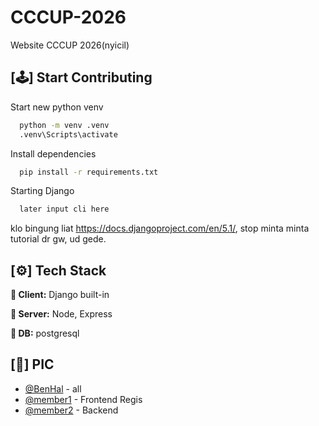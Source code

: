 
# CCCUP-2026

Website CCCUP 2026(nyicil)
## [🕹️] Start Contributing

Start new python venv
```bash
  python -m venv .venv
  .venv\Scripts\activate
```

Install dependencies
```bash
  pip install -r requirements.txt
```

Starting Django
```bash
  later input cli here
```

klo bingung liat https://docs.djangoproject.com/en/5.1/, stop minta minta tutorial dr gw, ud gede.
## [⚙️] Tech Stack

**🎨 Client:** Django built-in

**🚀 Server:** Node, Express

**🧰 DB:** postgresql


## [🤵] PIC

 - [@BenHal](https://github.com/Benedict02) - all
 - [@member1](https://github.com) - Frontend Regis
 - [@member2](https://github.com) - Backend
